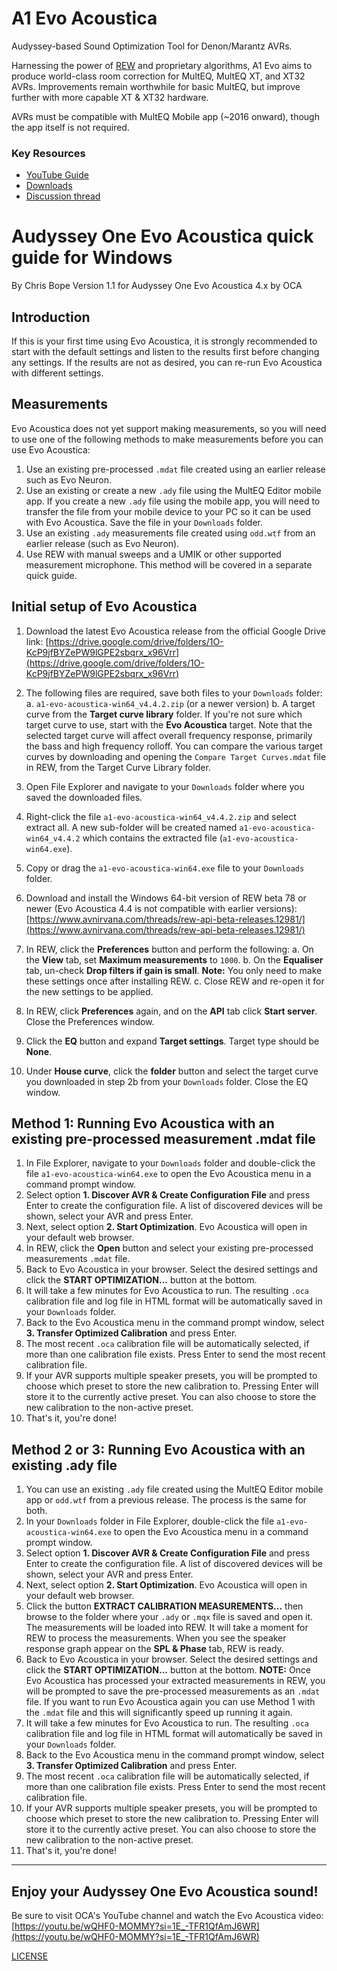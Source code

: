 # A1 Evo Acoustica
Audyssey-based Sound Optimization Tool for Denon/Marantz AVRs.

Harnessing the power of [REW](https://www.roomeqwizard.com/) and proprietary algorithms, A1 Evo aims to produce world-class room correction for MultEQ, MultEQ XT, and XT32 AVRs. Improvements remain worthwhile for basic MultEQ, but improve further with more capable XT & XT32 hardware.

AVRs must be compatible with MultEQ Mobile app (~2016 onward), though the app itself is not required.

### Key Resources
* [YouTube Guide](https://www.youtube.com/watch?v=wQHF0-MOMMY)
* [Downloads](https://drive.google.com/drive/folders/1O-KcP9jfBYZePW9lGPE2sbqrx_x96Vrr)
* [Discussion thread](https://www.avsforum.com/threads/acoustica-latest-and-greatest-from-oca-for-denon-marantz-only.3324025/)

# Audyssey One Evo Acoustica quick guide for Windows

By Chris Bope
Version 1.1 for Audyssey One Evo Acoustica 4.x by OCA

## Introduction

If this is your first time using Evo Acoustica, it is strongly recommended to start with the default settings and listen to the results first before changing any settings. If the results are not as desired, you can re-run Evo Acoustica with different settings.

## Measurements

Evo Acoustica does not yet support making measurements, so you will need to use one of the following methods to make measurements before you can use Evo Acoustica:

1.  Use an existing pre-processed `.mdat` file created using an earlier release such as Evo Neuron.
2.  Use an existing or create a new `.ady` file using the MultEQ Editor mobile app. If you create a new `.ady` file using the mobile app, you will need to transfer the file from your mobile device to your PC so it can be used with Evo Acoustica. Save the file in your `Downloads` folder.
3.  Use an existing `.ady` measurements file created using `odd.wtf` from an earlier release (such as Evo Neuron).
4.  Use REW with manual sweeps and a UMIK or other supported measurement microphone. This method will be covered in a separate quick guide.

## Initial setup of Evo Acoustica

1.  Download the latest Evo Acoustica release from the official Google Drive link:
    [https://drive.google.com/drive/folders/1O-KcP9jfBYZePW9lGPE2sbqrx_x96Vrr](https://drive.google.com/drive/folders/1O-KcP9jfBYZePW9lGPE2sbqrx_x96Vrr)

2.  The following files are required, save both files to your `Downloads` folder:
    a.  `a1-evo-acoustica-win64_v4.4.2.zip` (or a newer version)
    b.  A target curve from the **Target curve library** folder. If you're not sure which target curve to use, start with the **Evo Acoustica** target. Note that the selected target curve will affect overall frequency response, primarily the bass and high frequency rolloff. You can compare the various target curves by downloading and opening the `Compare Target Curves.mdat` file in REW, from the Target Curve Library folder.

3.  Open File Explorer and navigate to your `Downloads` folder where you saved the downloaded files.

4.  Right-click the file `a1-evo-acoustica-win64_v4.4.2.zip` and select extract all. A new sub-folder will be created named `a1-evo-acoustica-win64_v4.4.2` which contains the extracted file (`a1-evo-acoustica-win64.exe`).

5.  Copy or drag the `a1-evo-acoustica-win64.exe` file to your `Downloads` folder.

6.  Download and install the Windows 64-bit version of REW beta 78 or newer (Evo Acoustica 4.4 is not compatible with earlier versions):
    [https://www.avnirvana.com/threads/rew-api-beta-releases.12981/](https://www.avnirvana.com/threads/rew-api-beta-releases.12981/)

7.  In REW, click the **Preferences** button and perform the following:
    a.  On the **View** tab, set **Maximum measurements** to `1000`.
    b.  On the **Equaliser** tab, un-check **Drop filters if gain is small**.
    **Note:** You only need to make these settings once after installing REW.
    c.  Close REW and re-open it for the new settings to be applied.

8.  In REW, click **Preferences** again, and on the **API** tab click **Start server**. Close the Preferences window.

9.  Click the **EQ** button and expand **Target settings**. Target type should be **None**.

10. Under **House curve**, click the **folder** button and select the target curve you downloaded in step 2b from your `Downloads` folder. Close the EQ window.

## Method 1: Running Evo Acoustica with an existing pre-processed measurement .mdat file

1.  In File Explorer, navigate to your `Downloads` folder and double-click the file `a1-evo-acoustica-win64.exe` to open the Evo Acoustica menu in a command prompt window.
2.  Select option **1. Discover AVR & Create Configuration File** and press Enter to create the configuration file. A list of discovered devices will be shown, select your AVR and press Enter.
3.  Next, select option **2. Start Optimization**. Evo Acoustica will open in your default web browser.
4.  In REW, click the **Open** button and select your existing pre-processed measurements `.mdat` file.
5.  Back to Evo Acoustica in your browser. Select the desired settings and click the **START OPTIMIZATION...** button at the bottom.
6.  It will take a few minutes for Evo Acoustica to run. The resulting `.oca` calibration file and log file in HTML format will be automatically saved in your `Downloads` folder.
7.  Back to the Evo Acoustica menu in the command prompt window, select **3. Transfer Optimized Calibration** and press Enter.
8.  The most recent `.oca` calibration file will be automatically selected, if more than one calibration file exists. Press Enter to send the most recent calibration file.
9.  If your AVR supports multiple speaker presets, you will be prompted to choose which preset to store the new calibration to. Pressing Enter will store it to the currently active preset. You can also choose to store the new calibration to the non-active preset.
10. That's it, you're done!

## Method 2 or 3: Running Evo Acoustica with an existing .ady file

1.  You can use an existing `.ady` file created using the MultEQ Editor mobile app or `odd.wtf` from a previous release. The process is the same for both.
2.  In your `Downloads` folder in File Explorer, double-click the file `a1-evo-acoustica-win64.exe` to open the Evo Acoustica menu in a command prompt window.
3.  Select option **1. Discover AVR & Create Configuration File** and press Enter to create the configuration file. A list of discovered devices will be shown, select your AVR and press Enter.
4.  Next, select option **2. Start Optimization**. Evo Acoustica will open in your default web browser.
5.  Click the button **EXTRACT CALIBRATION MEASUREMENTS...** then browse to the folder where your `.ady` or `.mqx` file is saved and open it. The measurements will be loaded into REW. It will take a moment for REW to process the measurements. When you see the speaker response graph appear on the **SPL & Phase** tab, REW is ready.
6.  Back to Evo Acoustica in your browser. Select the desired settings and click the **START OPTIMIZATION...** button at the bottom.
    **NOTE:** Once Evo Acoustica has processed your extracted measurements in REW, you will be prompted to save the pre-processed measurements as an `.mdat` file. If you want to run Evo Acoustica again you can use Method 1 with the `.mdat` file and this will significantly speed up running it again.
7.  It will take a few minutes for Evo Acoustica to run. The resulting `.oca` calibration file and log file in HTML format will automatically be saved in your `Downloads` folder.
8.  Back to the Evo Acoustica menu in the command prompt window, select **3. Transfer Optimized Calibration** and press Enter.
9.  The most recent `.oca` calibration file will be automatically selected, if more than one calibration file exists. Press Enter to send the most recent calibration file.
10. If your AVR supports multiple speaker presets, you will be prompted to choose which preset to store the new calibration to. Pressing Enter will store it to the currently active preset. You can also choose to store the new calibration to the non-active preset.
11. That's it, you're done!

---

## Enjoy your Audyssey One Evo Acoustica sound!

Be sure to visit OCA's YouTube channel and watch the Evo Acoustica video:
[https://youtu.be/wQHF0-MOMMY?si=1E_-TFR1QfAmJ6WR](https://youtu.be/wQHF0-MOMMY?si=1E_-TFR1QfAmJ6WR)

[LICENSE](./LICENSE)
